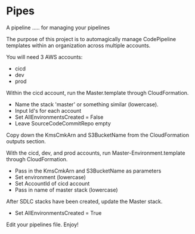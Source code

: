 # Pipes
A pipeline ..... for managing your pipelines

The purpose of this project is to automagically manage CodePipeline templates within an organization across multiple accounts.

You will need 3 AWS accounts:
   - cicd
   - dev
   - prod

Within the cicd account, run the Master.template through CloudFormation.
   - Name the stack 'master' or something similar (lowercase).
   - Input Id's for each account
   - Set AllEnvironmentsCreated = False
   - Leave SourceCodeCommitRepo empty
   
Copy down the KmsCmkArn and S3BucketName from the CloudFormation outputs section.
    
With the cicd, dev, and prod accounts, run Master-Environment.template through CloudFormation.
   - Pass in the KmsCmkArn and S3BucketName as parameters
   - Set environment (lowercase)
   - Set AccountId of cicd account
   - Pass in name of master stack (lowercase)

After SDLC stacks have been created, update the Master stack.
   - Set AllEnvironmentsCreated = True
   
Edit your pipelines file. Enjoy!
